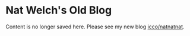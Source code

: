 # Nat Welch's Old Blog

Content is no longer saved here. Please see my new blog [icco/natnatnat](http://github.com/icco/natnatnat).

